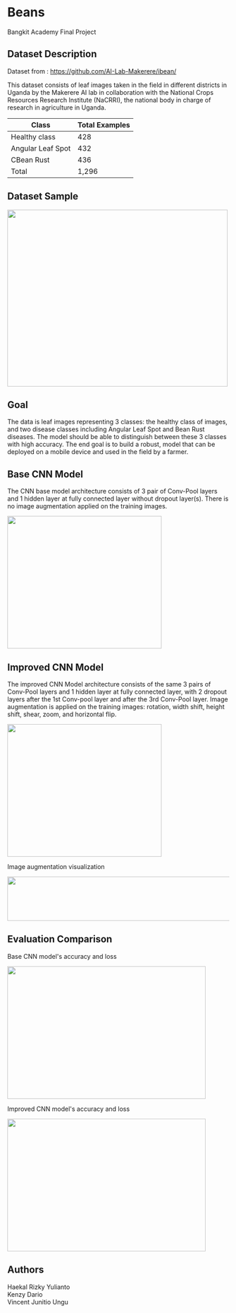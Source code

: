 # Beans

Bangkit Academy Final Project

## Dataset Description

Dataset from : https://github.com/AI-Lab-Makerere/ibean/

This dataset consists of leaf images taken in the field in different districts in Uganda by the Makerere AI lab in collaboration with the National Crops Resources Research Institute (NaCRRI), the national body in charge of research in agriculture in Uganda.

| Class             | Total Examples|
| ----------------- | ------------- |
| Healthy class     | 428           |
| Angular Leaf Spot | 432           |
| CBean Rust        | 436           |
| Total             | 1,296         |

## Dataset Sample

<img src="https://i.ibb.co/ZL6mkpy/beans-0-1-0.png" width="500" height="400">

## Goal 

The data is leaf images representing 3 classes: the healthy class of images, and two disease classes including Angular Leaf Spot and Bean Rust diseases. The model should be able to distinguish between these 3 classes with high accuracy. The end goal is to build a robust, model that can be deployed on a mobile device and used in the field by a farmer.

## Base CNN Model

The CNN base model architecture consists of 3 pair of Conv-Pool layers and 1 hidden layer at fully connected layer without dropout layer(s). There is no image augmentation applied on the training images.

<img src="https://i.ibb.co/qjWW2xM/Screen-Shot-2020-05-25-at-23-11-21.png" width="350" height="300">

## Improved CNN Model

The improved CNN Model architecture consists of the same 3 pairs of Conv-Pool layers and 1 hidden layer at fully connected layer, with 2 dropout layers after the 1st Conv-pool layer and after the 3rd Conv-Pool layer. Image augmentation is applied on the training images: rotation, width shift, height shift, shear, zoom, and horizontal flip.

<img src="https://i.ibb.co/bWpkyYM/Screen-Shot-2020-05-25-at-23-24-08.png" width="350" height="300">

Image augmentation visualization

<img src="https://i.ibb.co/5r4Qnhg/imgaug.png" width="600" height="100">

## Evaluation Comparison

Base CNN model's accuracy and loss

<img src="https://i.ibb.co/5MhR7b3/Screen-Shot-2020-05-25-at-23-40-26-copy.png" width="450" height="300">

Improved CNN model's accuracy and loss

<img src="https://i.ibb.co/kgGr43N/Screen-Shot-2020-05-25-at-23-40-26.png" width="450" height="300">

## Authors
Haekal Rizky Yulianto  
Kenzy Dario  
Vincent Junitio Ungu   






